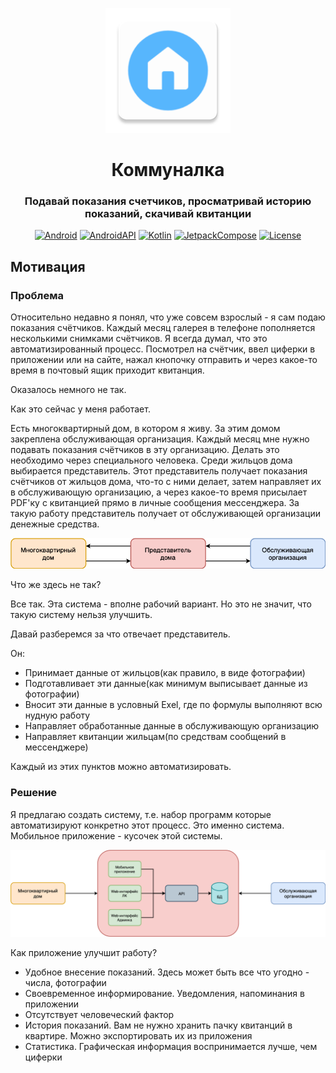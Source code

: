 <div align="center">
    <p>
        <img src="https://github.com/simplehouse/house-mobile-app/blob/main/docs/images/ic_launcher.png" width="200">
    </p>

# Коммуналка

### Подавай показания счетчиков, просматривай историю показаний, скачивай квитанции

[![Android](https://img.shields.io/badge/Android-grey?logo=android&style=flat)](https://www.android.com/)
[![AndroidAPI](https://img.shields.io/badge/API-25%2B-brightgreen.svg?style=flat)](https://www.android.com/)
[![Kotlin](https://img.shields.io/badge/kotlin-1.7.0-blue.svg?logo=kotlin)](https://kotlinlang.org)
[![JetpackCompose](https://img.shields.io/badge/Jetpack%20Compose-1.3.9-yellow)](https://developer.android.com/jetpack/compose)
[![License](https://img.shields.io/github/license/simplehouse/house-mobile-app?color=orange)](./LICENSE)
</div>

## Мотивация

### Проблема

Относительно недавно я понял, что уже совсем взрослый - я сам подаю показания счётчиков. Каждый месяц галерея в телефоне
пополняется несколькими снимками счётчиков. Я всегда думал, что это автоматизированный процесс. Посмотрел на счётчик,
ввел циферки в приложении или на сайте, нажал
кнопочку отправить и через какое-то время в почтовый ящик приходит квитанция.

Оказалось немного не так.

Как это сейчас у меня работает.

Есть многоквартирный дом, в котором я живу. За этим домом закреплена обслуживающая организация.
Каждый месяц мне нужно подавать показания счётчиков в эту организацию. Делать это необходимо через специального
человека. Среди жильцов дома выбирается представитель. Этот представитель получает показания счётчиков от жильцов дома,
что-то с ними делает, затем направляет их в обслуживающую организацию, а через какое-то время присылает PDF'ку с
квитанцией прямо в личные сообщения мессенджера. За такую работу представитель получает от обслуживающей организации
денежные средства.

<div align="center">
    <p>
        <img src="https://github.com/simplehouse/house-mobile-app/blob/main/docs/images/work_scheme.png">
    </p>
</div>

Что же здесь не так?

Все так. Эта система - вполне рабочий вариант. Но это не значит, что такую систему нельзя улучшить.

Давай разберемся за что отвечает представитель.

Он:

- Принимает данные от жильцов(как правило, в виде фотографии)
- Подготавливает эти данные(как минимум выписывает данные из фотографии)
- Вносит эти данные в условный Exel, где по формулы выполняют всю нудную работу
- Направляет обработанные данные в обслуживающую организацию
- Направляет квитанции жильцам(по средствам сообщений в мессенджере)

Каждый из этих пунктов можно автоматизировать.

### Решение

Я предлагаю создать систему, т.е. набор программ которые автоматизируют конкретно этот процесс.
Это именно система. Мобильное приложение - кусочек этой системы.

<div align="center">
    <p>
        <img src="https://github.com/simplehouse/house-mobile-app/blob/main/docs/images/new_work_scheme.png">
    </p>
</div>

Как приложение улучшит работу?

- Удобное внесение показаний. Здесь может быть все что угодно - числа, фотографии
- Своевременное информирование. Уведомления, напоминания в приложении
- Отсутствует человеческий фактор
- История показаний. Вам не нужно хранить пачку квитанций в квартире. Можно экспортировать их из приложения
- Статистика. Графическая информация воспринимается лучше, чем циферки
